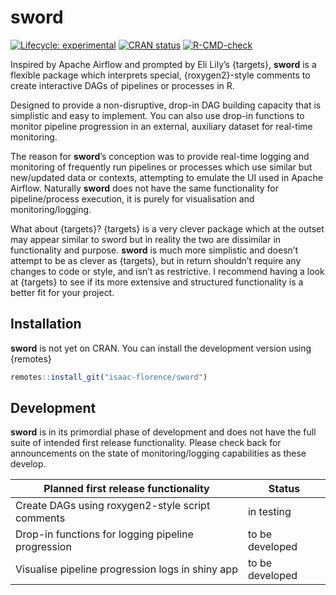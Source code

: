 
<!-- README.md is generated from README.Rmd. Please edit that file -->

# sword

<!-- badges: start -->

[![Lifecycle:
experimental](https://img.shields.io/badge/lifecycle-experimental-orange.svg)](https://lifecycle.r-lib.org/articles/stages.html#experimental)
[![CRAN
status](https://www.r-pkg.org/badges/version/sword)](https://CRAN.R-project.org/package=sword)
[![R-CMD-check](https://github.com/isaac-florence/sword/workflows/R-CMD-check/badge.svg)](https://github.com/isaac-florence/sword/actions)
<!-- badges: end -->

Inspired by Apache Airflow and prompted by Eli Lily’s {targets},
**sword** is a flexible package which interprets special,
{roxygen2}-style comments to create interactive DAGs of pipelines or
processes in R.

Designed to provide a non-disruptive, drop-in DAG building capacity that
is simplistic and easy to implement. You can also use drop-in functions
to monitor pipeline progression in an external, auxiliary dataset for
real-time monitoring.

The reason for **sword**’s conception was to provide real-time logging
and monitoring of frequently run pipelines or processes which use
similar but new/updated data or contexts, attempting to emulate the UI
used in Apache Airflow. Naturally **sword** does not have the same
functionality for pipeline/process execution, it is purely for
visualisation and monitoring/logging.

What about {targets}? {targets} is a very clever package which at the
outset may appear similar to sword but in reality the two are dissimilar
in functionality and purpose. **sword** is much more simplistic and
doesn’t attempt to be as clever as {targets}, but in return shouldn’t
require any changes to code or style, and isn’t as restrictive. I
recommend having a look at {targets} to see if its more extensive and
structured functionality is a better fit for your project.

## Installation

**sword** is not yet on CRAN. You can install the development version
using {remotes}

``` r
remotes::install_git("isaac-florence/sword")
```

## Development

**sword** is in its primordial phase of development and does not have
the full suite of intended first release functionality. Please check
back for announcements on the state of monitoring/logging capabilities
as these develop.

| Planned first release functionality                | Status          |
|----------------------------------------------------|-----------------|
| Create DAGs using roxygen2-style script comments   | in testing      |
| Drop-in functions for logging pipeline progression | to be developed |
| Visualise pipeline progression logs in shiny app   | to be developed |

